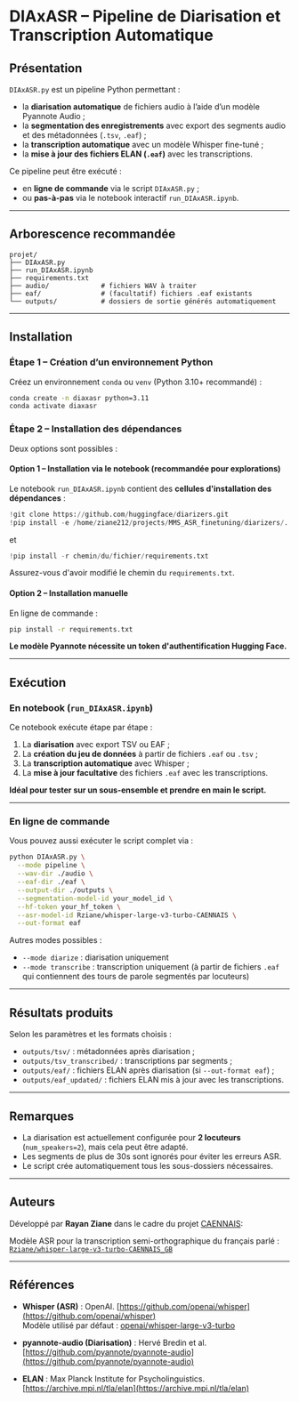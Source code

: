 # DIAxASR – Pipeline de Diarisation et Transcription Automatique

## Présentation

`DIAxASR.py` est un pipeline Python permettant :

- la **diarisation automatique** de fichiers audio à l’aide d’un modèle Pyannote Audio ;
- la **segmentation des enregistrements** avec export des segments audio et des métadonnées (`.tsv`, `.eaf`) ;
- la **transcription automatique** avec un modèle Whisper fine-tuné ;
- la **mise à jour des fichiers ELAN (`.eaf`)** avec les transcriptions.

Ce pipeline peut être exécuté :
- en **ligne de commande** via le script `DIAxASR.py` ;
- ou **pas-à-pas** via le notebook interactif `run_DIAxASR.ipynb`.

---

## Arborescence recommandée

```
projet/
├── DIAxASR.py
├── run_DIAxASR.ipynb
├── requirements.txt
├── audio/             # fichiers WAV à traiter
├── eaf/               # (facultatif) fichiers .eaf existants
└── outputs/           # dossiers de sortie générés automatiquement
```

---

## Installation

### Étape 1 – Création d’un environnement Python

Créez un environnement `conda` ou `venv` (Python 3.10+ recommandé) :

```bash
conda create -n diaxasr python=3.11
conda activate diaxasr
```

### Étape 2 – Installation des dépendances

Deux options sont possibles :

#### Option 1 – Installation via le notebook (recommandée pour explorations)

Le notebook `run_DIAxASR.ipynb` contient des **cellules d'installation des dépendances** :

```python
!git clone https://github.com/huggingface/diarizers.git
!pip install -e /home/ziane212/projects/MMS_ASR_finetuning/diarizers/.
```
et 
```python
!pip install -r chemin/du/fichier/requirements.txt
```

Assurez-vous d'avoir modifié le chemin du `requirements.txt`.

#### Option 2 – Installation manuelle

En ligne de commande :

```bash
pip install -r requirements.txt
```

**Le modèle Pyannote nécessite un token d'authentification Hugging Face.**

---

## Exécution

### En notebook (`run_DIAxASR.ipynb`)

Ce notebook exécute étape par étape :

1. La **diarisation** avec export TSV ou EAF ;
2. La **création du jeu de données** à partir de fichiers `.eaf` ou `.tsv` ;
3. La **transcription automatique** avec Whisper ;
4. La **mise à jour facultative** des fichiers `.eaf` avec les transcriptions.

**Idéal pour tester sur un sous-ensemble et prendre en main le script.**

---

### En ligne de commande

Vous pouvez aussi exécuter le script complet via :

```bash
python DIAxASR.py \
  --mode pipeline \
  --wav-dir ./audio \
  --eaf-dir ./eaf \
  --output-dir ./outputs \
  --segmentation-model-id your_model_id \
  --hf-token your_hf_token \
  --asr-model-id Rziane/whisper-large-v3-turbo-CAENNAIS \
  --out-format eaf
```

Autres modes possibles :
- `--mode diarize` : diarisation uniquement
- `--mode transcribe` : transcription uniquement (à partir de fichiers `.eaf` qui contiennent des tours de parole segmentés par locuteurs)

---

## Résultats produits

Selon les paramètres et les formats choisis :

- `outputs/tsv/` : métadonnées après diarisation ;
- `outputs/tsv_transcribed/` : transcriptions par segments ;
- `outputs/eaf/` : fichiers ELAN après diarisation (si `--out-format eaf`) ;
- `outputs/eaf_updated/` : fichiers ELAN mis à jour avec les transcriptions.

---

## Remarques

- La diarisation est actuellement configurée pour **2 locuteurs** (`num_speakers=2`), mais cela peut être adapté.
- Les segments de plus de 30s sont ignorés pour éviter les erreurs ASR.
- Le script crée automatiquement tous les sous-dossiers nécessaires.

---

## Auteurs

Développé par **Rayan Ziane** dans le cadre du projet [CAENNAIS](https://crisco.unicaen.fr/caennais-corpus-audio-detudiants-natifs-et-non-natifs-en-interactions/): 

Modèle ASR pour la transcription semi-orthographique du français parlé : [`Rziane/whisper-large-v3-turbo-CAENNAIS_GB`](https://huggingface.co/Rziane/whisper-large-v3-turbo-CAENNAIS_GB)


---

## Références

- **Whisper (ASR)** : OpenAI. [https://github.com/openai/whisper](https://github.com/openai/whisper)  
  Modèle utilisé par défaut : [openai/whisper-large-v3-turbo](https://huggingface.co/openai/whisper-large-v3-turbo)

- **pyannote-audio (Diarisation)** : Hervé Bredin et al. [https://github.com/pyannote/pyannote-audio](https://github.com/pyannote/pyannote-audio)

- **ELAN** : Max Planck Institute for Psycholinguistics. [https://archive.mpi.nl/tla/elan](https://archive.mpi.nl/tla/elan)

